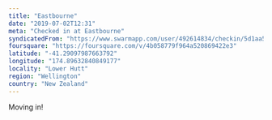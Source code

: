 ```yaml
---
title: "Eastbourne"
date: "2019-07-02T12:31"
meta: "Checked in at Eastbourne"
syndicatedFrom: "https://www.swarmapp.com/user/492614834/checkin/5d1aa5f015dd1800087898e9"
foursquare: "https://foursquare.com/v/4b058779f964a520869422e3"
latitude: "-41.29097987663792"
longitude: "174.89632840849177"
locality: "Lower Hutt"
region: "Wellington"
country: "New Zealand"
---
```

Moving in!
